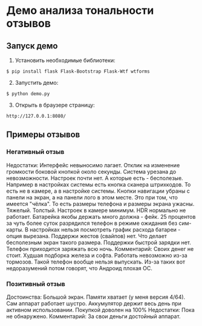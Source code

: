 # Демо анализа тональности отзывов
## Запуск демо

1. Установить необходимые библиотеки:

`$ pip install flask Flask-Bootstrap Flask-Wtf wtforms`

2. Запустить демо:

`$ python demo.py`

3. Открыть в браузере страницу:

`http://127.0.0.1:8080/`

## Примеры отзывов
### Негативный отзыв

Недостатки:
    Интерфейс невыносимо лагает. Отклик на изменение громкости боковой кнопкой около секунды.
    Система урезана до невозможности. Настроек почти нет. А которые есть - бесполезые. Например в настройках системы есть кнопка сканера штрихкодов. То есть не в камере, а в настройке системы.
    Кнопки навигации убраны с панели на экран, а на панели лого в этом месте. Это при том, что имеется "чёлка". То есть размеры телефона и размеры экрана ужасны.
    Тяжелый. Толстый.
    Настроек в камере минимум. HDR нормально не работает.
    Батарейка якобы держать много должна - фейк. 25 процентов за чуть более суток разрядился телефон в режиме ожидания без сим-карты. В настройках нельзя посмотреть график расхода батареи - опция вырезана.
    Поддержи жестов (свайпов) нет. Что делает бесполезным экран такого размера.
    Поддержки быстрой зарядки нет. Телефон приходится заряжать всю ночь.
Комментарий:
    Своих денег не стоит. Худшая подборка железа и софта. Работать невозможно из-за тормозов. Такой телефон вообще нельзя выпускать. Из-за таких вот недоразумений потом говорят, что Андроид плохая ОС.

### Позитивный отзыв
Достоинства:
    Большой экран.
    Памяти хватает (у меня версия 4/64).
    Сам аппарат работает шустро.
    Аккумулятор держит весь день при активном использовании.
    Покупкой доволен на 100%
Недостатки: 
    Пока не обнаружено.
Комментарий: 
    За свои деньги достойный аппарат.